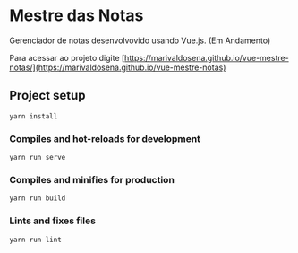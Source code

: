 # Mestre das Notas

Gerenciador de notas desenvolvovido usando Vue.js. (Em Andamento)

Para acessar ao projeto digite [https://marivaldosena.github.io/vue-mestre-notas/](https://marivaldosena.github.io/vue-mestre-notas)

## Project setup
```
yarn install
```

### Compiles and hot-reloads for development
```
yarn run serve
```

### Compiles and minifies for production
```
yarn run build
```

### Lints and fixes files
```
yarn run lint
```
